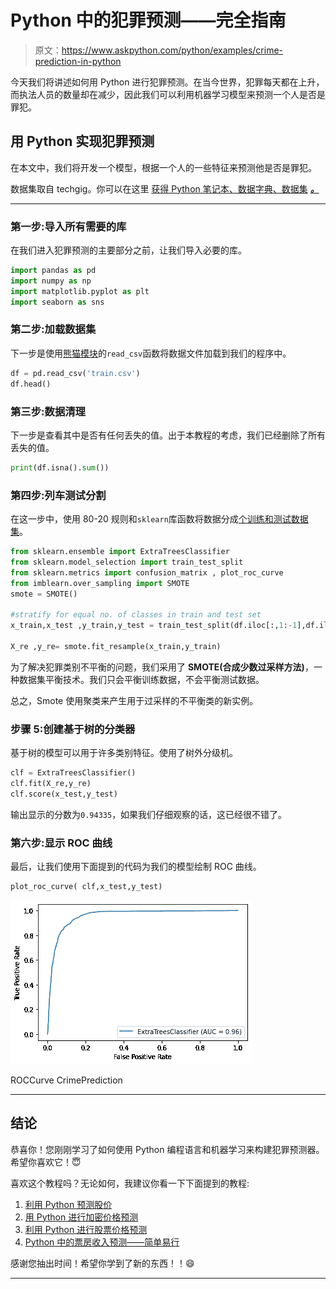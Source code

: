 # Python 中的犯罪预测——完全指南

> 原文：<https://www.askpython.com/python/examples/crime-prediction-in-python>

今天我们将讲述如何用 Python 进行犯罪预测。在当今世界，犯罪每天都在上升，而执法人员的数量却在减少，因此我们可以利用机器学习模型来预测一个人是否是罪犯。

## 用 Python 实现犯罪预测

在本文中，我们将开发一个模型，根据一个人的一些特征来预测他是否是罪犯。

数据集取自 techgig。你可以在这里 [获得 Python 笔记本、数据字典、数据集](https://github.com/abhi9599fds/Posts_code) [](https://github.com/abhi9599fds/Posts_code) [***。***](https://raw.githubusercontent.com/abhi9599fds/Posts_code/master/train.csv)

* * *

### **第一步:导入所有需要的库**

在我们进入犯罪预测的主要部分之前，让我们导入必要的库。

```py
import pandas as pd
import numpy as np
import matplotlib.pyplot as plt
import seaborn as sns

```

### **第二步:加载数据集**

下一步是使用[熊猫模块](https://www.askpython.com/python-modules/pandas/python-pandas-module-tutorial)的`read_csv`函数将数据文件加载到我们的程序中。

```py
df = pd.read_csv('train.csv')
df.head()

```

### **第三步:数据清理**

下一步是查看其中是否有任何丢失的值。出于本教程的考虑，我们已经删除了所有丢失的值。

```py
print(df.isna().sum())

```

### **第四步:列车测试分割**

在这一步中，使用 80-20 规则和`sklearn`库函数将数据分成[个训练和测试数据集](https://www.askpython.com/python/examples/split-data-training-and-testing-set)。

```py
from sklearn.ensemble import ExtraTreesClassifier
from sklearn.model_selection import train_test_split
from sklearn.metrics import confusion_matrix , plot_roc_curve
from imblearn.over_sampling import SMOTE
smote = SMOTE()

#stratify for equal no. of classes in train and test set
x_train,x_test ,y_train,y_test = train_test_split(df.iloc[:,1:-1],df.iloc[:,-1], stratify=df.iloc[:,-1],test_size=0.2 ,random_state = 42)

X_re ,y_re= smote.fit_resample(x_train,y_train)

```

为了解决犯罪类别不平衡的问题，我们采用了 **SMOTE(合成少数过采样方法)**，一种数据集平衡技术。我们只会平衡训练数据，不会平衡测试数据。

总之，Smote 使用聚类来产生用于过采样的不平衡类的新实例。

### **步骤 5:创建基于树的分类器**

基于树的模型可以用于许多类别特征。使用了树外分级机。

```py
clf = ExtraTreesClassifier()
clf.fit(X_re,y_re)
clf.score(x_test,y_test)

```

输出显示的分数为`0.94335`，如果我们仔细观察的话，这已经很不错了。

### **第六步:显示 ROC 曲线**

最后，让我们使用下面提到的代码为我们的模型绘制 ROC 曲线。

```py
plot_roc_curve( clf,x_test,y_test)

```

![ROCCurve CrimePrediction](img/508308c976caf3d25c83eff155bf1d04.png)

ROCCurve CrimePrediction

* * *

## **结论**

恭喜你！您刚刚学习了如何使用 Python 编程语言和机器学习来构建犯罪预测器。希望你喜欢它！😇

喜欢这个教程吗？无论如何，我建议你看一下下面提到的教程:

1.  [利用 Python 预测股价](https://www.askpython.com/python/examples/stock-price-prediction-python)
2.  [用 Python 进行加密价格预测](https://www.askpython.com/python/examples/crypto-price-prediction)
3.  [利用 Python 进行股票价格预测](https://www.askpython.com/python/examples/stock-price-prediction-python)
4.  [Python 中的票房收入预测——简单易行](https://www.askpython.com/python/examples/box-office-revenue-prediction)

感谢您抽出时间！希望你学到了新的东西！！😄

* * *